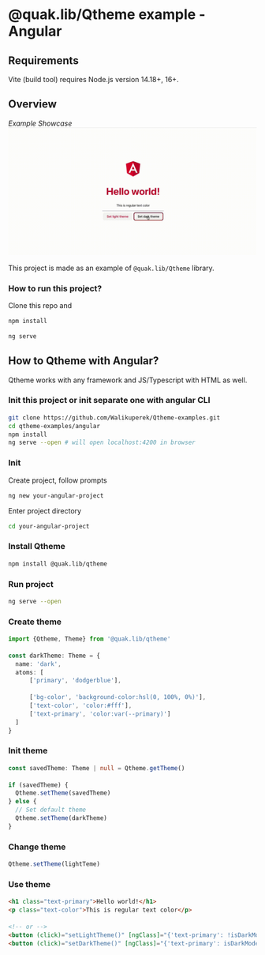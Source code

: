 # @quak.lib/Qtheme example - Angular

## Requirements
Vite (build tool) requires Node.js version 14.18+, 16+.

## Overview

*Example Showcase*
![ShowcaseGIF](readme_assets/veed_qtheme_example_angular.gif)

This project is made as an example of `@quak.lib/Qtheme` library.

### How to run this project?
Clone this repo and

```bash
npm install
```

```bash
ng serve
```

## How to Qtheme with Angular?
Qtheme works with any framework and JS/Typescript with HTML as well.

### Init this project or init separate one with angular CLI
```bash
git clone https://github.com/Walikuperek/Qtheme-examples.git
cd qtheme-examples/angular
npm install
ng serve --open # will open localhost:4200 in browser
```

### Init
Create project, follow prompts
```bash
ng new your-angular-project
```
Enter project directory
```bash
cd your-angular-project
```

### Install Qtheme
```bash
npm install @quak.lib/qtheme
```

### Run project
```bash
ng serve --open
```

### Create theme
```typescript
import {Qtheme, Theme} from '@quak.lib/qtheme'

const darkTheme: Theme = {
  name: 'dark',
  atoms: [
      ['primary', 'dodgerblue'],
      
      ['bg-color', 'background-color:hsl(0, 100%, 0%)'],
      ['text-color', 'color:#fff'],
      ['text-primary', 'color:var(--primary)']
  ] 
}
```

### Init theme
```typescript
const savedTheme: Theme | null = Qtheme.getTheme()

if (savedTheme) {
  Qtheme.setTheme(savedTheme)
} else {
  // Set default theme
  Qtheme.setTheme(darkTheme)
}
```

### Change theme
```typescript
Qtheme.setTheme(lightTeme)
```

### Use theme
```html
<h1 class="text-primary">Hello world!</h1>
<p class="text-color">This is regular text color</p>

<!-- or -->
<button (click)="setLightTheme()" [ngClass]="{'text-primary': !isDarkMode}" class="text-color">Set light theme</button>
<button (click)="setDarkTheme()" [ngClass]="{'text-primary': isDarkMode}" class="text-color">Set dark theme</button>
```
